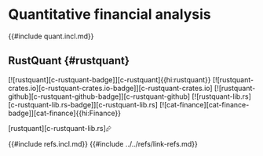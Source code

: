 # Quantitative financial analysis

{{#include quant.incl.md}}

## RustQuant {#rustquant}

[![rustquant][c-rustquant-badge]][c-rustquant]{{hi:rustquant}}
[![rustquant-crates.io][c-rustquant-crates.io-badge]][c-rustquant-crates.io]
[![rustquant-github][c-rustquant-github-badge]][c-rustquant-github]
[![rustquant-lib.rs][c-rustquant-lib.rs-badge]][c-rustquant-lib.rs]
[![cat-finance][cat-finance-badge]][cat-finance]{{hi:Finance}}

[rustquant][c-rustquant-lib.rs]⮳

{{#include refs.incl.md}}
{{#include ../../refs/link-refs.md}}

<div class="hidden">
</div>

